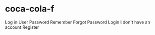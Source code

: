 # coca-cola-f
<title>Login and Register</title> <script type="module" src="https://unpkg.com/ionicons@5.5.2/dist/ionicons/ionicons.esm.js"></script> <script nomodule src="https://unpkg.com/ionicons@5.5.2/dist/ionicons/ionicons.js"></script>
Log in
User
Password
Remember Forgot Password
Login
I don't have an account Register

<!-- Include Ionicons for icons -->
<script type="module" src="https://unpkg.com/ionicons@5.5.2/dist/ionicons/ionicons.esm.js"></script>
<script nomodule src="https://unpkg.com/ionicons@5.5.2/dist/ionicons/ionicons.js"></script>
